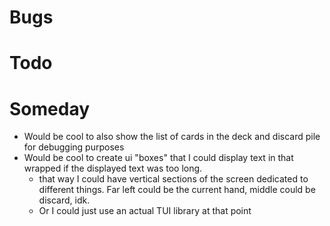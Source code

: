 # Bugs

# Todo

# Someday

- Would be cool to also show the list of cards in the deck and discard pile for debugging purposes
- Would be cool to create ui "boxes" that I could display text in that wrapped if the displayed text was too long.
	- that way I could have vertical sections of the screen dedicated to different things. Far left could be the current hand, middle could be discard, idk.
	- Or I could just use an actual TUI library at that point
